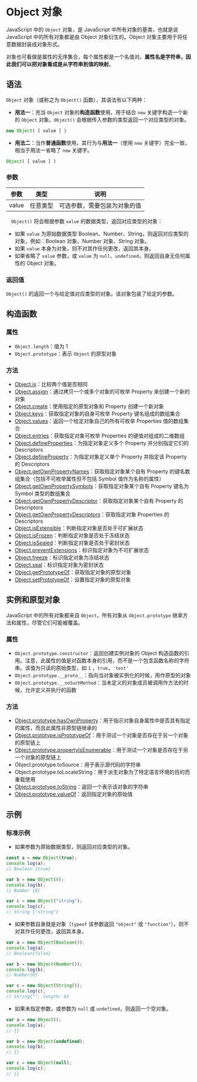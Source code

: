 # Object 对象

JavaScript 中的 `Object` 对象，是 JavaScript 中所有对象的基类，也就是说 JavaScript  中的所有对象都是由 Object 对象衍生的。Object 对象主要用于将任意数据封装成对象形式。

对象也可看做是属性的无序集合，每个属性都是一个名值对。**属性名是字符串，因此我们可以把对象看成是从字符串到值的映射**。

## 语法

`Object` 对象（或称之为 `Object()` 函数），其语法有以下两种：

- **用法一**：充当 `Object` 对象的**构造函数**使用，用于结合 `new` 关键字构造一个新的 `Object` 对象。`Object()` 会根据传入参数的类型返回一个对应类型的对象。

```javascript
new Object( [ value ] )
```

- **用法二**：当作**普通函数**使用，其行为与**用法一**（使用 `new` 关键字）完全一致，相当于用法一省略了 `new` 关键字。

```javascript
Object( [ value ] )
```

### 参数

|  参数    | 类型           | 说明                 |
| ------- | -------------- | -------------------- |
| value   | 任意类型 | 可选参数，需要包装为对象的值 |

　`Object()` 将会根据参数 `value` 的数据类型，返回对应类型的对象：

- 如果 `value` 为原始数据类型 Boolean、Number、String，则返回对应类型的对象，例如：Boolean 对象、Number 对象、String 对象。
- 如果 `value` 本身为对象，则不对其作任何更改，返回其本身。
- 如果省略了 `value` 参数，或 `value` 为 `null`、`undefined`，则返回自身无任何属性的 Object 对象。

### 返回值

`Object()` 的返回一个与给定值对应类型的对象。该对象包装了给定的参数。

## 构造函数

### 属性

* `Object.length`：值为 1
* `Object.prototype`：表示 `Object` 的原型对象

### 方法

* [Object.is](properties-of-the-object-constructor/is.md)：比较两个值是否相同
* [Object.assign](properties-of-the-object-constructor/assign.md)：通过拷贝一个或多个对象的可枚举 Property 来创建一个新的对象
* [Object.create](properties-of-the-object-constructor/create.md)：使用指定的原型对象和 Property 创建一个新对象
* [Object.keys](properties-of-the-object-constructor/keys.md)：获取指定对象的自身可枚举 Property 键名组成的数组集合
* [Object.values](properties-of-the-object-constructor/values.md)：返回一个给定对象自己的所有可枚举 Properties 值的数组集合
* [Object.entries](properties-of-the-object-constructor/entries.md)：获取指定对象可枚举 Properties 的键值对组成的二维数组
* [Object.defineProperties](properties-of-the-object-constructor/defineProperties.md)：为指定对象定义多个 Property 并分别指定它们的 Descriptors
* [Object.defineProperty](properties-of-the-object-constructor/defineProperty.md)：为指定对象定义单个 Property 并指定该 Property 的 Descriptors
* [Object.getOwnPropertyNames](properties-of-the-object-constructor/getOwnPropertyNames.md)：获取指定对象某个自有 Property 的键名数组集合（包括不可枚举属性但不包括 Symbol 值作为名称的属性）
* [Object.getOwnPropertySymbols](properties-of-the-object-constructor/getOwnPropertySymbols.md)：获取指定对象某个自有 Property 键名为 Symbol 类型的数组集合
* [Object.getOwnPropertyDescriptor](properties-of-the-object-constructor/getOwnPropertyDescriptor.md)：获取指定对象某个自有 Property 的 Descriptors
* [Object.getOwnPropertyDescriptors](properties-of-the-object-constructor/getOwnPropertyDescriptors.md)：获取指定对象 Properties 的 Descriptors
* [Object.isExtensible](properties-of-the-object-constructor/isExtensible.md)：判断指定对象是否处于可扩展状态
* [Object.isFrozen](properties-of-the-object-constructor/isFrozen.md)：判断指定对象是否处于冻结状态
* [Object.isSealed](properties-of-the-object-constructor/isSealed.md)：判断指定对象是否处于密封状态
* [Object.preventExtensions](properties-of-the-object-constructor/preventExtensions.md)：标识指定对象为不可扩展状态
* [Object.freeze](properties-of-the-object-constructor/freeze.md)：标识指定对象为冻结状态
* [Object.seal](properties-of-the-object-constructor/seal.md)：标识指定对象为密封状态
* [Object.getPrototypeOf](properties-of-the-object-constructor/getPrototypeOf.md)：获取指定对象的原型对象
* [Object.setPrototypeOf](properties-of-the-object-constructor/setPrototypeOf.md)：设置指定对象的原型对象

## 实例和原型对象

JavaScript 中的所有对象都来自 `Object`，所有对象从 `Object.prototype` 继承方法和属性，尽管它们可能被覆盖。

### 属性

* `Object.prototype.constructor`：返回创建实例对象的 Object 构造函数的引用。注意，此属性的值是对函数本身的引用，而不是一个包含函数名称的字符串。该值为只读的原始类型，如 `1` ，`true`，`'test'`
* `Object.prototype.__proto__`：指向当对象被实例化的时候，用作原型的对象
* `Object.prototype.__noSuchMethod`：当未定义的对象成员被调用作方法的时候，允许定义并执行的函数

### 方法

* [Object.prototype.hasOwnProperty](properties-of-the-object-prototype-object/hasOwnProperty.md)：用于指示对象自身属性中是否具有指定的属性，而且此属性非原型链继承的
* [Object.prototype.isPrototypeOf](properties-of-the-object-prototype-object/isPrototypeOf.md)：用于测试一个对象是否存在于另一个对象的原型链上
* [Object.prototype.propertyIsEnumerable](properties-of-the-object-prototype-object/propertyIsEnumerable.md)：用于测试一个对象是否存在于另一个对象的原型链上
* Object.prototype.toSource：用于表示源代码的字符串
* Object.prototype.toLocaleString：用于派生对象为了特定语言环境的目的而重载使用
* [Object.prototype.toString](properties-of-the-object-prototype-object/toString.md)：返回一个表示该对象的字符串
* [Object.prototype.valueOf](properties-of-the-object-prototype-object/valueOf.md)：返回指定对象的原始值

## 示例

### 标准示例

- 如果参数为原始数据类型，则返回对应类型的对象。

```js
const a = new Object(true);
console.log(a);
// Boolean {true}

var b = new Object(8);
console.log(b);
// Number {8}

var c = new Object("string");
console.log(c);
// String {"string"}
```

- 如果参数自身就是对象（`typeof` 该参数返回 `"object"` 或 `"function"`），则不对其作任何更改，返回其本身。

```js
var a = new Object(Boolean());
console.log(a);
// Boolean{false}

var b = new Object(Number());
console.log(b);
// Number{0}

var c = new Object(String());
console.log(c);
// String{"", length: 0}
```

- 如果未指定参数，或参数为 `null` 或 `undefined`，则返回一个空对象。

```js
var a = new Object();
console.log(a);
// {}

var b = new Object(undefined);
console.log(b);
// {}

var c = new Object(null);
console.log(c);
// {}
```

